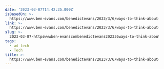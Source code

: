 ```yaml
---
date: '2023-03-07T14:42:35.000Z'
isBasedOn: >-
  https://www.ben-evans.com/benedictevans/2023/3/6/ways-to-think-about-amazon-advertising
link: >-
  https://www.ben-evans.com/benedictevans/2023/3/6/ways-to-think-about-amazon-advertising
slug: >-
  2023-03-07-httpswwwben-evanscombenedictevans202336ways-to-think-about-amazon-advertising
tags:
  - ad tech
  - Tech
title: >-
  https://www.ben-evans.com/benedictevans/2023/3/6/ways-to-think-about-amazon-advertising
---
```


